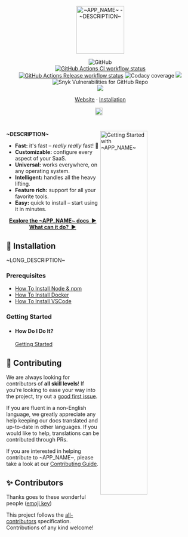 <p align="center">
  <img
    width="128"
    src="https://raw.githubusercontent.com/~REPO~/master/resources/logo.png"
    alt="~APP_NAME~ - ~DESCRIPTION~"
  />
</p>

<p align="center">
<img alt="GitHub" src="https://img.shields.io/github/license/~REPO~?style=flat-square">
<br/>
  <a href="https://github.com/~REPO~/actions"
    ><img
      src="https://img.shields.io/github/workflow/status/~REPO~/CI/master?label=CI&style=flat-square"
      alt="GitHub Actions CI workflow status"
  /></a>
  <a href="https://github.com/resist-js/resist/actions"
    ><img
      src="https://img.shields.io/github/workflow/status/resist-js/resist/Release/master?label=Release&style=flat-square"
      alt="GitHub Actions Release workflow status"
  /></a>
  <img alt="Codacy coverage" src="https://img.shields.io/codacy/coverage/~CODACY~?style=flat-square">
  <a href="https://www.codacy.com/gh/~REPO~/dashboard?utm_source=github.com&amp;utm_medium=referral&amp;utm_content=~REPO~&amp;utm_campaign=Badge_Grade"><img src="https://app.codacy.com/project/badge/Grade/~CODACY~"/></a>
  <img alt="Snyk Vulnerabilities for GitHub Repo" src="https://img.shields.io/snyk/vulnerabilities/github/~REPO~?style=flat-square">
  <br />
  <a href="~HOMEPAGE~chat"
    ><img src="https://img.shields.io/badge/slack-@~APP_NAME~-green.svg?logo=slack"></a>
</p>

<p align="center">
  <a href="~HOMEPAGE~">Website</a>
  ·
  <a href="#🚀-installation">Installation</a>
</p>

<p align="center">
  <a href="https://github.com/~REPO~/blob/master/README.md"
    ><img
      height="20"
      src="https://raw.githubusercontent.com/~REPO~/master/resources/flag-us.png"
      alt="English"
  /></a>
  &nbsp;
  <!--<a
    href="https://github.com/~REPO~/blob/master/docs/de-DE/guide/README.md"
    ><img
      height="20"
      src="https://raw.githubusercontent.com/~REPO~/master/resources/flag-de.png"
      alt="Deutsch"
  /></a>
  &nbsp;
  <a
    href="https://github.com/~REPO~/blob/master/docs/es-ES/guide/README.md"
    ><img
      height="20"
      src="https://raw.githubusercontent.com/~REPO~/master/resources/flag-es.png"
      alt="Español"
  /></a>
  &nbsp;
  <a
    href="https://github.com/~REPO~/blob/master/docs/fr-FR/guide/README.md"
    ><img
      height="20"
      src="https://raw.githubusercontent.com/~REPO~/master/resources/media/flag-fr.png"
      alt="Français"
  /></a>
  &nbsp;
  <a
    href="https://github.com/~REPO~/blob/master/docs/ja-JP/guide/README.md"
    ><img
      height="20"
      src="https://raw.githubusercontent.com/~REPO~/master/resources/flag-jp.png"
      alt="日本語"
  /></a>
  &nbsp;
    <a
    href="https://github.com/~REPO~/blob/master/docs/ko-KO/guide/README.md"
    ><img
      height="20"
      src="https://raw.githubusercontent.com/~REPO~/master/resources/flag-ko.png"
      alt="한국어"
  /></a>
  &nbsp;
  <a
    href="https://github.com/~REPO~/blob/master/docs/pt-BR/guide/README.md"
    ><img
      height="20"
      src="https://raw.githubusercontent.com/~REPO~/master/resources/flag-br.png"
      alt="Português do Brasil"
  /></a>
  &nbsp;
  <a
    href="https://github.com/~REPO~/blob/master/docs/ru-RU/guide/README.md"
    ><img
      height="20"
      src="https://raw.githubusercontent.com/~REPO~/master/resources/flag-ru.png"
      alt="Русский"
  /></a>
  &nbsp;
  <a
    href="https://github.com/~REPO~/blob/master/docs/vi-VN/guide/README.md"
    ><img
      height="20"
      src="https://raw.githubusercontent.com/~REPO~/master/resources/flag-vn.png"
      alt="Tiếng Việt"
  /></a>
  &nbsp;
  <a
    href="https://github.com/~REPO~/blob/master/docs/zh-CN/guide/README.md"
    ><img
      height="20"
      src="https://raw.githubusercontent.com/~REPO~/master/resources/flag-cn.png"
      alt="简体中文"
  /></a>
  &nbsp;
  <a
    href="https://github.com/~REPO~/blob/master/docs/zh-TW/guide/README.md"
    ><img
      height="20"
      src="https://raw.githubusercontent.com/~REPO~/master/resources/flag-tw.png"
      alt="繁體中文"
  /></a>-->
</p>

<h1></h1>

<img
  src="https://raw.githubusercontent.com/~REPO~/master/resources/demo.gif"
  alt="Getting Started with ~APP_NAME~"
  width="50%"
  align="right"
/>

**~DESCRIPTION~**

- **Fast:** it's fast – _really really_ fast! 🚀
- **Customizable:** configure every aspect of your SaaS.
- **Universal:** works everywhere, on any operating system.
- **Intelligent:** handles all the heavy lifting.
- **Feature rich:** support for all your favorite tools.
- **Easy:** quick to install – start using it in minutes.

<p align="center">
<a href="~HOMEPAGE~docs"><strong>Explore the ~APP_NAME~ docs&nbsp;&nbsp;▶</strong></a>
<br/>
<a href="~HOMEPAGE~"><strong>What can it do?&nbsp;&nbsp;▶</strong></a>
</p>

<a name="🚀-installation"></a>

## 🚀 Installation

~LONG_DESCRIPTION~

### Prerequisites

- [How To Install Node & npm](https://nodejs.org/en/download/current/)
- [How To Install Docker](https://docs.docker.com/get-docker/)
- [How To Install VSCode](https://vscodium.com/#install)

### Getting Started

- #### How Do I Do It?

  [Getting Started](~HOMEPAGE~)

## 🤝 Contributing

We are always looking for contributors of **all skill levels**! If you're looking to ease your way into the project, try out a [good first issue](https://github.com/~REPO~/labels/🌱%20good%20first%20issue).

If you are fluent in a non-English language, we greatly appreciate any help keeping our docs translated and up-to-date in other languages. If you would like to help, translations can be contributed through PRs.

If you are interested in helping contribute to ~APP_NAME~, please take a look at our [Contributing Guide](https://github.com/~REPO~/blob/master/CONTRIBUTING.md).

## ✨ Contributors

Thanks goes to these wonderful people ([emoji key](https://allcontributors.org/docs/en/emoji-key))

<!-- ALL-CONTRIBUTORS-LIST:START - Do not remove or modify this section -->
<!-- ALL-CONTRIBUTORS-LIST:END -->

This project follows the [all-contributors](https://github.com/all-contributors/all-contributors) specification. Contributions of any kind welcome!
